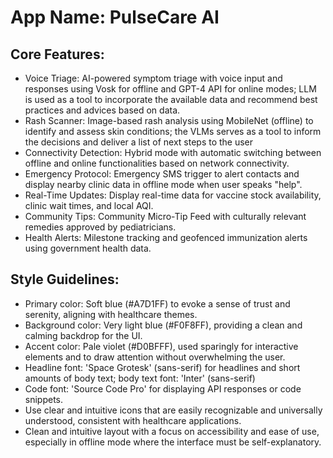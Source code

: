 # **App Name**: PulseCare AI

## Core Features:

- Voice Triage: AI-powered symptom triage with voice input and responses using Vosk for offline and GPT-4 API for online modes; LLM is used as a tool to incorporate the available data and recommend best practices and advices based on data.
- Rash Scanner: Image-based rash analysis using MobileNet (offline) to identify and assess skin conditions; the VLMs serves as a tool to inform the decisions and deliver a list of next steps to the user
- Connectivity Detection: Hybrid mode with automatic switching between offline and online functionalities based on network connectivity.
- Emergency Protocol: Emergency SMS trigger to alert contacts and display nearby clinic data in offline mode when user speaks "help".
- Real-Time Updates: Display real-time data for vaccine stock availability, clinic wait times, and local AQI.
- Community Tips: Community Micro-Tip Feed with culturally relevant remedies approved by pediatricians.
- Health Alerts: Milestone tracking and geofenced immunization alerts using government health data.

## Style Guidelines:

- Primary color: Soft blue (#A7D1FF) to evoke a sense of trust and serenity, aligning with healthcare themes.
- Background color: Very light blue (#F0F8FF), providing a clean and calming backdrop for the UI.
- Accent color: Pale violet (#D0BFFF), used sparingly for interactive elements and to draw attention without overwhelming the user.
- Headline font: 'Space Grotesk' (sans-serif) for headlines and short amounts of body text; body text font: 'Inter' (sans-serif)
- Code font: 'Source Code Pro' for displaying API responses or code snippets.
- Use clear and intuitive icons that are easily recognizable and universally understood, consistent with healthcare applications.
- Clean and intuitive layout with a focus on accessibility and ease of use, especially in offline mode where the interface must be self-explanatory.